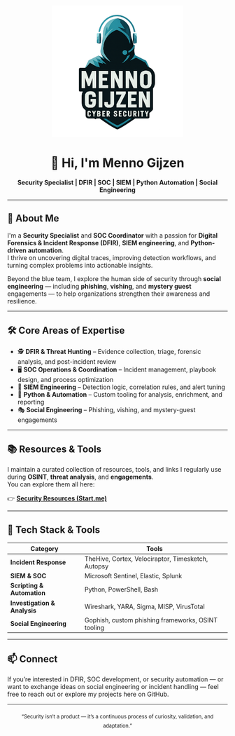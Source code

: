 <p align="center">
  <img src="https://raw.githubusercontent.com/Menno-Gijzen/images/main/menno_gijzen_cyber_security_transparent.png" alt="Menno Gijzen Cyber Security Logo" width="300"/>
</p>

<h1 align="center">👋 Hi, I'm Menno Gijzen</h1>

<p align="center">
  <strong>Security Specialist | DFIR | SOC | SIEM | Python Automation | Social Engineering</strong>
</p>

---

## 🧠 About Me

I'm a **Security Specialist** and **SOC Coordinator** with a passion for **Digital Forensics & Incident Response (DFIR)**, **SIEM engineering**, and **Python-driven automation**.  
I thrive on uncovering digital traces, improving detection workflows, and turning complex problems into actionable insights.

Beyond the blue team, I explore the human side of security through **social engineering** — including **phishing**, **vishing**, and **mystery guest** engagements — to help organizations strengthen their awareness and resilience.

---

## 🛠️ Core Areas of Expertise

- 🕵️ **DFIR & Threat Hunting** – Evidence collection, triage, forensic analysis, and post-incident review  
- 🖥️ **SOC Operations & Coordination** – Incident management, playbook design, and process optimization  
- 🧩 **SIEM Engineering** – Detection logic, correlation rules, and alert tuning  
- 🐍 **Python & Automation** – Custom tooling for analysis, enrichment, and reporting  
- 🎭 **Social Engineering** – Phishing, vishing, and mystery-guest engagements  

---

## 📚 Resources & Tools

I maintain a curated collection of resources, tools, and links I regularly use during **OSINT**, **threat analysis**, and **engagements**.  
You can explore them all here:

👉 **[Security Resources (Start.me)](https://start.me/p/RMObko/security-resources-shared)**

---

## 🧰 Tech Stack & Tools

| Category | Tools |
|-----------|-------|
| **Incident Response** | TheHive, Cortex, Velociraptor, Timesketch, Autopsy |
| **SIEM & SOC** | Microsoft Sentinel, Elastic, Splunk |
| **Scripting & Automation** | Python, PowerShell, Bash |
| **Investigation & Analysis** | Wireshark, YARA, Sigma, MISP, VirusTotal |
| **Social Engineering** | Gophish, custom phishing frameworks, OSINT tooling |

---

## 📫 Connect

If you’re interested in DFIR, SOC development, or security automation — or want to exchange ideas on social engineering or incident handling — feel free to reach out or explore my projects here on GitHub.

---

<p align="center">
  <sub>“Security isn’t a product — it’s a continuous process of curiosity, validation, and adaptation.”</sub>
</p>
